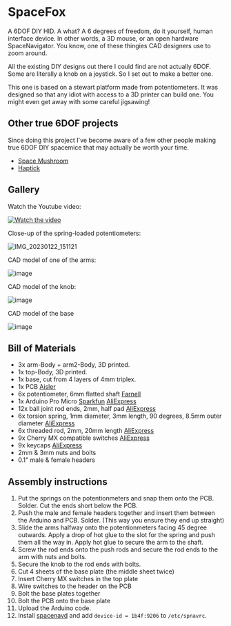 # SpaceFox

A 6DOF DIY HID. A what? A 6 degrees of freedom, do it yourself, human interface device. In other words, a 3D mouse, or an open hardware SpaceNavigator. You know, one of these thingies CAD designers use to zoom around.

All the existing DIY designs out there I could find are not actually 6DOF. Some are literally a knob on a joystick. So I set out to make a better one.

This one is based on a stewart platform made from potentiometers. It was designed so that any idiot with access to a 3D printer can build one. You might even get away with some careful jigsawing!


## Other true 6DOF projects

Since doing this project I've become aware of a few other people making true 6DOF DIY spacemice that may actually be worth your time.

* [Space Mushroom](https://www.instructables.com/Space-Mushroom-Full-6-DOFs-Controller-for-CAD-Appl/)
* [Haptick](https://blog.ioces.com/matt/posts/haptick-part-two/)

## Gallery

Watch the Youtube video:

[![Watch the video](https://img.youtube.com/vi/axdTv2XX5zU/maxresdefault.jpg)](https://youtu.be/axdTv2XX5zU)

Close-up of the spring-loaded potentiometers:

![IMG_20230122_151121](https://user-images.githubusercontent.com/168609/213920844-3f1e3f3d-3065-4bd1-9ab4-7fa8e2922a25.jpg)

CAD model of one of the arms:

![image](https://user-images.githubusercontent.com/168609/213920949-31435c7b-7e93-4a9d-b29e-73e77e09bedb.png)

CAD model of the knob:

![image](https://user-images.githubusercontent.com/168609/213920918-92643485-3842-4950-9df4-5a42fd7a9d67.png)

CAD model of the base

![image](https://user-images.githubusercontent.com/168609/213924230-eee82a88-b86e-415a-8a56-f27027b6e142.png)

## Bill of Materials

* 3x arm-Body + arm2-Body, 3D printed.
* 1x top-Body, 3D printed.
* 1x base, cut from 4 layers of 4mm triplex.
* 1x PCB [Aisler](https://aisler.net/p/TOQVENVP)
* 6x potentiometer, 6mm flatted shaft [Farnell](https://nl.farnell.com/tt-electronics-bi-technologies/p120k-f20br5k/potentiometer-rotary-5k-20mm-20/dp/2771751)
* 1x Arduino Pro Micro [Sparkfun](https://www.sparkfun.com/products/12640) [AliExpress](https://www.aliexpress.com/item/32768308647.html)
* 12x ball joint rod ends, 2mm, half pad [AliExpress](https://www.aliexpress.com/item/1005003423670988.html)
* 6x torsion spring, 1mm diameter, 3mm length, 90 degrees, 8.5mm outer diameter [AliExpress](https://www.aliexpress.com/item/1005003823259348.html)
* 6x threaded rod, 2mm, 20mm length [AliExpress](https://nl.aliexpress.com/item/1005002781646885.html)
* 9x Cherry MX compatible switches [AliExpress](https://nl.aliexpress.com/item/1005004285423123.html)
* 9x keycaps [AliExpress](https://nl.aliexpress.com/item/1005003302173904.html)
* 2mm & 3mm nuts and bolts
* 0.1" male & female headers

## Assembly instructions

1. Put the springs on the potentionmeters and snap them onto the PCB. Solder. Cut the ends short below the PCB.
2. Push the male and female headers together and insert them between the Arduino and PCB. Solder. (This way you ensure they end up straight)
3. Slide the arms halfway onto the potentionmeters facing 45 degree outwards. Apply a drop of hot glue to the slot for the spring and push them all the way in. Apply hot glue to secure the arm to the shaft.
4. Screw the rod ends onto the push rods and secure the rod ends to the arm with nuts and bolts.
5. Secure the knob to the rod ends with bolts.
7. Cut 4 sheets of the base plate (the middle sheet twice)
8. Insert Cherry MX switches in the top plate
9. Wire switches to the header on the PCB
11. Bolt the base plates together
10. Bolt the PCB onto the base plate
6. Upload the Arduino code.
8. Install [spacenavd](https://github.com/FreeSpacenav/spacenavd) and add `device-id = 1b4f:9206` to `/etc/spnavrc`.

